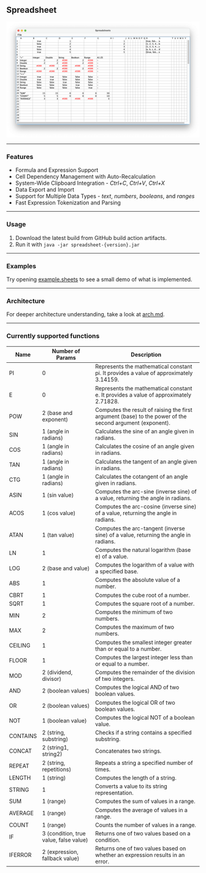 ## Spreadsheet

![screenshot](docs/screenshot.png)

---

### Features

- Formula and Expression Support
- Cell Dependency Management with Auto-Recalculation
- System-Wide Clipboard Integration - _Ctrl+C_, _Ctrl+V_, _Ctrl+X_
- Data Export and Import
- Support for Multiple Data Types - _text_, _numbers_, _booleans_, and _ranges_
- Fast Expression Tokenization and Parsing

---

### Usage

1. Download the latest build from GitHub build action artifacts.
2. Run it with `java -jar spreadsheet-{version}.jar`

---

### Examples

Try opening [example.sheets](example.sheets) to see a small demo of what is implemented.

---

### Architecture

For deeper architecture understanding, take a look at [arch.md](docs/arch.md).

---

### Currently supported functions

| Name     | Number of Params                       | Description                                                                                              |
|----------|----------------------------------------|----------------------------------------------------------------------------------------------------------|
| PI       | 0                                      | Represents the mathematical constant pi. It provides a value of approximately 3.14159.                   |
| E        | 0                                      | Represents the mathematical constant e. It provides a value of approximately 2.71828.                    |
| POW      | 2 (base and exponent)                  | Computes the result of raising the first argument (base) to the power of the second argument (exponent). |
| SIN      | 1 (angle in radians)                   | Calculates the sine of an angle given in radians.                                                        |
| COS      | 1 (angle in radians)                   | Calculates the cosine of an angle given in radians.                                                      |
| TAN      | 1 (angle in radians)                   | Calculates the tangent of an angle given in radians.                                                     |
| CTG      | 1 (angle in radians)                   | Calculates the cotangent of an angle given in radians.                                                   |
| ASIN     | 1 (sin value)                          | Computes the arc-sine (inverse sine) of a value, returning the angle in radians.                         |
| ACOS     | 1 (cos value)                          | Computes the arc-cosine (inverse sine) of a value, returning the angle in radians.                       |
| ATAN     | 1 (tan value)                          | Computes the arc-tangent (inverse sine) of a value, returning the angle in radians.                      |
| LN       | 1                                      | Computes the natural logarithm (base e) of a value.                                                      |
| LOG      | 2 (base and value)                     | Computes the logarithm of a value with a specified base.                                                 |
| ABS      | 1                                      | Computes  the absolute value of a number.                                                                |
| CBRT     | 1                                      | Computes the cube root of a number.                                                                      |
| SQRT     | 1                                      | Computes the square root of a number.                                                                    |
| MIN      | 2                                      | Computes the minimum of two numbers.                                                                     |
| MAX      | 2                                      | Computes the maximum of two numbers.                                                                     |
| CEILING  | 1                                      | Computes the smallest integer greater than or equal to a number.                                         |
| FLOOR    | 1                                      | Computes the largest integer less than or equal to a number.                                             |
| MOD      | 2 (dividend, divisor)                  | Computes the remainder of the division of two integers.                                                  |
| AND      | 2 (boolean values)                     | Computes the logical AND of two boolean values.                                                          |
| OR       | 2 (boolean values)                     | Computes the logical OR of two boolean values.                                                           |
| NOT      | 1 (boolean value)                      | Computes the logical NOT of a boolean value.                                                             |
| CONTAINS | 2 (string, substring)                  | Checks if a string contains a specified substring.                                                       |
| CONCAT   | 2 (string1, string2)                   | Concatenates two strings.                                                                                |
| REPEAT   | 2 (string, repetitions)                | Repeats a string a specified number of times.                                                            |
| LENGTH   | 1 (string)                             | Computes the length of a string.                                                                         |
| STRING   | 1                                      | Converts a value to its string representation.                                                           |
| SUM      | 1 (range)                              | Computes the sum of values in a range.                                                                   |
| AVERAGE  | 1 (range)                              | Computes the average of values in a range.                                                               |
| COUNT    | 1 (range)                              | Counts the number of values in a range.                                                                  |
| IF       | 3 (condition, true value, false value) | Returns one of two values based on a condition.                                                          |
| IFERROR  | 2 (expression, fallback value)         | Returns one of two values based on whether an expression results in an error.                            |
